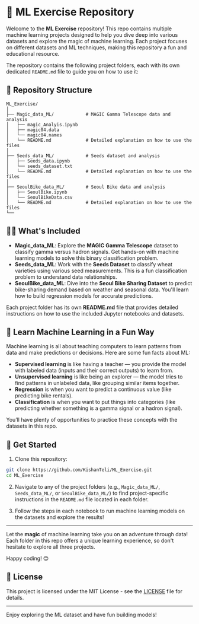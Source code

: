 
# 🧠 ML Exercise Repository

Welcome to the **ML Exercise** repository! This repo contains multiple machine learning projects designed to help you dive deep into various datasets and explore the magic of machine learning. Each project focuses on different datasets and ML techniques, making this repository a fun and educational resource.

The repository contains the following project folders, each with its own dedicated `README.md` file to guide you on how to use it:

## 📂 Repository Structure

```
ML_Exercise/
│
├── Magic_data_ML/            # MAGIC Gamma Telescope data and analysis
│   ├── magic_Analyis.ipynb
│   ├── magic04.data
│   └── magic04.names
│   └── README.md             # Detailed explanation on how to use the files
│
├── Seeds_data_ML/            # Seeds dataset and analysis
│   ├── Seeds_data.ipynb
│   └── seeds_dataset.txt
│   └── README.md             # Detailed explanation on how to use the files
│
├── SeoulBike_data_ML/        # Seoul Bike data and analysis
│   ├── SeoulBike.ipynb
│   └── SeoulBikeData.csv
│   └── README.md             # Detailed explanation on how to use the files
└──
```

## 🧑‍🏫 What's Included

- **Magic_data_ML**: Explore the **MAGIC Gamma Telescope** dataset to classify gamma versus hadron signals. Get hands-on with machine learning models to solve this binary classification problem.
- **Seeds_data_ML**: Work with the **Seeds Dataset** to classify wheat varieties using various seed measurements. This is a fun classification problem to understand data relationships.
- **SeoulBike_data_ML**: Dive into the **Seoul Bike Sharing Dataset** to predict bike-sharing demand based on weather and seasonal data. You'll learn how to build regression models for accurate predictions.

Each project folder has its own **README.md** file that provides detailed instructions on how to use the included Jupyter notebooks and datasets.

## 🧠 Learn Machine Learning in a Fun Way

Machine learning is all about teaching computers to learn patterns from data and make predictions or decisions. Here are some fun facts about ML:

- **Supervised learning** is like having a teacher — you provide the model with labeled data (inputs and their correct outputs) to learn from.
- **Unsupervised learning** is like being an explorer — the model tries to find patterns in unlabeled data, like grouping similar items together.
- **Regression** is when you want to predict a continuous value (like predicting bike rentals).
- **Classification** is when you want to put things into categories (like predicting whether something is a gamma signal or a hadron signal).

You’ll have plenty of opportunities to practice these concepts with the datasets in this repo.

## 🚀 Get Started

1. Clone this repository:

```bash
git clone https://github.com/KishanTeli/ML_Exercise.git
cd ML_Exercise
```

2. Navigate to any of the project folders (e.g., `Magic_data_ML/`, `Seeds_data_ML/`, or `SeoulBike_data_ML/`) to find project-specific instructions in the `README.md` file located in each folder.

3. Follow the steps in each notebook to run machine learning models on the datasets and explore the results!

---

Let the **magic** of machine learning take you on an adventure through data! Each folder in this repo offers a unique learning experience, so don't hesitate to explore all three projects.

Happy coding! 😊

## 📄 License

This project is licensed under the MIT License - see the [LICENSE](LICENSE) file for details.

---

Enjoy exploring the ML dataset and have fun building models!
